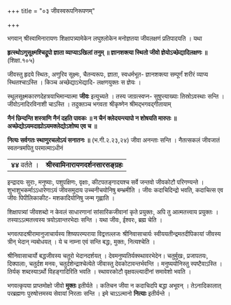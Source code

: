 +++
title = "०३ जीवस्वरूपनिरूपणम्"

+++

भगवान् श्रीस्वामिनारायणः शिक्षापत्र्यामेकेन लघुश्लोकेन मनोज्ञतया जीवलक्षणं प्रतिपादयति । यथा

**हृत्स्थोऽणुसूक्ष्मश्चिद्रूपो ज्ञाता व्याप्याऽखिलां तनुम् ॥  ज्ञानशक्त्या स्थितो जीवो ज्ञेयोऽच्छेद्यादिलक्षणः ॥** (शिक्षा.१०५)

जीवस्तु हृदये स्थितः, अणुरिव सूक्ष्मः, चैतन्यरूपः, ज्ञाता, स्वधर्मभूत- ज्ञानशक्त्या सम्पूर्णं शरीरं व्याप्य स्थितश्चाऽस्ति । किञ्च अच्छेद्याऽभेद्यादि- लक्षणयुक्तः स ज्ञेयः ।

स्थूलसूक्ष्मकारणदेहत्रयाभिमान्यात्मा **जीवः** इत्युच्यते । तस्य जाग्रत्स्वप्न- सुषुप्त्याख्याः तिस्रोऽवस्थाः सन्ति । जीवोऽनादिरविनाशी चाऽस्ति । तदुक्तञ्च भगवता श्रीकृष्णेन श्रीमद्भगवद्गीतायाम्

**नैनं छिन्दन्ति शस्त्राणि नैनं दहति पावकः ॥  न  चैनं क्लेदयन्त्यापो न शोषयति मारुतः ॥ अच्छेद्योऽयमदाह्योऽयमक्लेद्योऽशोष्य एव च ॥** 

**नित्यः सर्वगतः स्थाणुरचलोऽयं सनातनः ॥** (भ.गी.२.२३,२४) जीवा अनन्ताः सन्ति । नैतत्सकलं जीवजातं स्वतन्त्रमपितु परमात्माऽधीनं




<table>
  <tr>
   <td><strong>		४४ </strong>वर्तते ।
   </td>
   <td><strong>श्रीस्वामिनारायणदर्शनसारसङ्ग्रहः</strong>
   </td>
  </tr>
</table>


इन्द्रादयः सुराः, मनुष्याः, पशुपक्षिणः, वृक्षाः, कीटपतङ्गादयश्च सर्वे जन्तवो जीवकोटौ परिगण्यन्ते । शुभाशुभकर्माऽऽधारेणाऽयं जीवसमुदाय उच्चनीचयोनिषु बम्भ्रमीति । जीवः कदाचिदिन्द्रो भवति, कदाचित्स एव जीवः पिपीलिकाकीट- मशकादियोनिषु जन्म गृह्णाति ।

शिक्षापत्र्यां जीवशब्दो न केवलं साधारणानां सांसारिकजीवानां कृते प्रयुक्तः, अपि तु आत्मतत्त्वाय प्रयुक्तः । तस्याऽऽत्मतत्त्वस्य त्रयोऽवान्तरभेदाः सन्ति । यथा जीवः, ईश्वरः, ब्रह्म चेति ।

भगवत्पादश्रीरामानुजाचार्यस्य शिष्यपरम्पराया विद्वत्तल्लजः श्रीनिवासाचार्यः स्वीययतीन्द्रमतदीपिकायां जीवस्य त्रीन् भेदान् न्यबोधयत् । ये च नाम्ना एवं सन्ति बद्धः, मुक्तः, नित्यश्चेति ।

श्रीनिवासाचार्यो बद्धजीवस्य चतुरो भेदानदर्शयत् । देवमनुष्यतिर्यक्स्थावरभेदेन। चतुर्मुखः, प्रजापतयः, दिक्पालाः, चतुर्दश मनवः, चतुर्दशेन्द्राश्चेत्येते जीवास्तु देवकोटावन्तर्भवन्ति । मनुष्ययोनिस्तु स्पष्टैवाऽस्ति । तिर्यक् शब्दस्याऽर्थो विहङ्गादिरिति भवति । स्थावरकोटौ वृक्षवल्ल्यादीनां समावेशो भवति ।

भगवत्कृपया प्राप्तमोक्षो जीवो **मुक्तः** इतीर्यते । कतिचन जीवा न कदाचिदपि बद्धा अभूवन् । तेऽनादिकालात् परब्रह्मणः पुरुषोत्तमस्य सेवायां निरताः सन्ति । इमे चाऽऽत्मानो **नित्याः** इतीर्यन्ते ।
